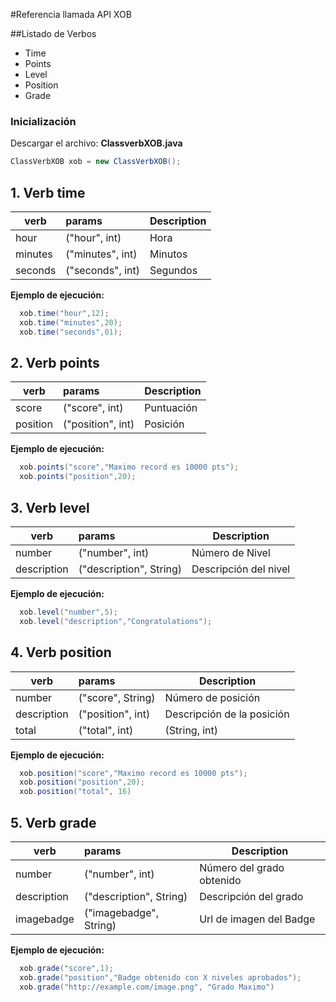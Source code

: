 #Referencia llamada API XOB

##Listado de Verbos

* Time
* Points
* Level
* Position
* Grade


### Inicialización

Descargar el archivo: **ClassverbXOB.java** 

```Java
ClassVerbXOB xob = new ClassVerbXOB();
```

## 1. Verb time

| verb   	|      params      	|  Description 	|
|----------	|:-------------	|------	|
| hour 	|  ("hour", int) 	| Hora	|
| minutes 	|    ("minutes", int)   	|   Minutos	|
| seconds 	| ("seconds", int) 	|    Segundos 	|


**Ejemplo de ejecución:**
```java
  xob.time("hour",12);
  xob.time("minutes",20);
  xob.time("seconds",01);
```

## 2. Verb points

| verb   	|      params      	|  Description 	|
|----------	|:-------------	|------	|
| score 	|  ("score", int) 	| Puntuación 	|
| position 	|    ("position", int)   	|   Posición	|

**Ejemplo de ejecución:**
```java
  xob.points("score","Maximo record es 10000 pts");
  xob.points("position",20);
```

## 3. Verb level

| verb   	|      params      	|  Description 	|
|----------	|:-------------	|------	|
| number 	|  ("number", int) 	| Número de Nivel 	|
| description 	|    ("description", String)   	|   Descripción del nivel 	|

**Ejemplo de ejecución:**
```java
  xob.level("number",5);
  xob.level("description","Congratulations");
```

## 4. Verb position

| verb   	|      params      	|  Description 	|
|----------	|:-------------	|------	|
| number 	|  ("score", String) 	| Número de posición 	|
| description 	|    ("position", int)   	|   Descripción de la posición 	|
| total   | ("total", int)   |  (String, int)   |

**Ejemplo de ejecución:**
```java
  xob.position("score","Maximo record es 10000 pts");
  xob.position("position",20);
  xob.position("total", 16)
```

## 5. Verb grade

| verb   	|      params      	|  Description 	|
|----------	|:-------------	|------	|
| number 	|  ("number", int) 	| Número del grado obtenido 	|
| description 	|    ("description", String)   	|   Descripción del grado 	|
| imagebadge  |   ("imagebadge", String)     |    Url de imagen del Badge   |

**Ejemplo de ejecución:**
```java
  xob.grade("score",1);
  xob.grade("position","Badge obtenido con X niveles aprobados");
  xob.grade("http://example.com/image.png", "Grado Maximo")
```

